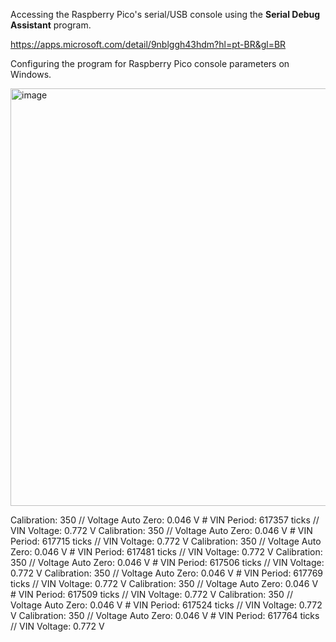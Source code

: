 

Accessing the Raspberry Pico's serial/USB console using the **Serial Debug Assistant** program.

https://apps.microsoft.com/detail/9nblggh43hdm?hl=pt-BR&gl=BR

Configuring the program for Raspberry Pico console parameters on Windows.

<img width="922" height="668" alt="image" src="https://github.com/user-attachments/assets/f7e6c4b4-aaed-4423-869b-73e9b3ccc123" />




Calibration: 350 // Voltage Auto Zero: 0.046 V # VIN Period: 617357 ticks // VIN Voltage: 0.772 V
Calibration: 350 // Voltage Auto Zero: 0.046 V # VIN Period: 617715 ticks // VIN Voltage: 0.772 V
Calibration: 350 // Voltage Auto Zero: 0.046 V # VIN Period: 617481 ticks // VIN Voltage: 0.772 V
Calibration: 350 // Voltage Auto Zero: 0.046 V # VIN Period: 617506 ticks // VIN Voltage: 0.772 V
Calibration: 350 // Voltage Auto Zero: 0.046 V # VIN Period: 617769 ticks // VIN Voltage: 0.772 V
Calibration: 350 // Voltage Auto Zero: 0.046 V # VIN Period: 617509 ticks // VIN Voltage: 0.772 V
Calibration: 350 // Voltage Auto Zero: 0.046 V # VIN Period: 617524 ticks // VIN Voltage: 0.772 V
Calibration: 350 // Voltage Auto Zero: 0.046 V # VIN Period: 617764 ticks // VIN Voltage: 0.772 V
